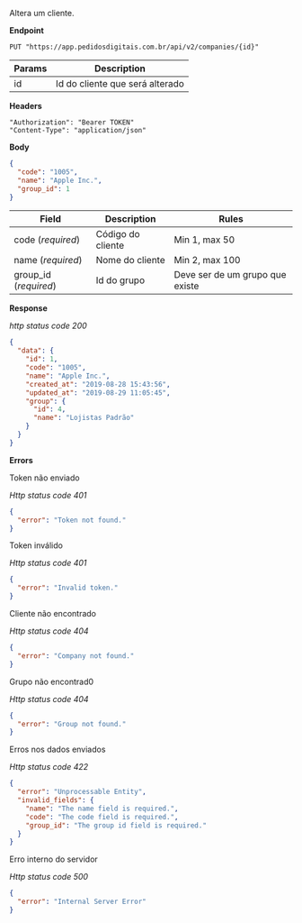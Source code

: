 Altera um cliente.

**Endpoint**

```
PUT "https://app.pedidosdigitais.com.br/api/v2/companies/{id}"
```

| Params | Description |
|---|---|
| id | Id do cliente que será alterado |

**Headers**

```
"Authorization": "Bearer TOKEN"
"Content-Type": "application/json"
```

**Body**

```json
{
  "code": "1005",
  "name": "Apple Inc.", 
  "group_id": 1
}
```

| Field | Description | Rules |
|---|---|---|
| code (*required*) | Código do cliente | Min 1, max 50 |
| name (*required*) | Nome do cliente | Min 2, max 100 |
| group_id (*required*) | Id do grupo | Deve ser de um grupo que existe |


**Response**

*http status code 200*


```json
{
  "data": {
    "id": 1,
    "code": "1005",
    "name": "Apple Inc.",
    "created_at": "2019-08-28 15:43:56",
    "updated_at": "2019-08-29 11:05:45",
    "group": {
      "id": 4,
      "name": "Lojistas Padrão"
    }
  }
}
```

**Errors**

Token não enviado

*Http status code 401*

```json
{
  "error": "Token not found."
}
```

Token inválido

*Http status code 401*

```json
{
  "error": "Invalid token."
}
```

Cliente não encontrado

*Http status code 404*

```json
{
  "error": "Company not found."
}
```

Grupo não encontrad0

*Http status code 404*

```json
{
  "error": "Group not found."
}
```

Erros nos dados enviados

*Http status code 422*


```json
{
  "error": "Unprocessable Entity",
  "invalid_fields": {
    "name": "The name field is required.",
    "code": "The code field is required.",
    "group_id": "The group id field is required."
  }
}
```

Erro interno do servidor

*Http status code 500*

```json
{
  "error": "Internal Server Error"
}
```
